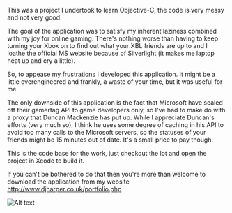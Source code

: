 This was a project I undertook to learn Objective-C, the code is very messy and not very good. 

The goal of the application was to satisfy my inherent laziness combined with my joy for online gaming. There's nothing worse than having to keep turning your Xbox on to find out what your XBL friends are up to and I loathe the official MS website because of Silverlight (it makes me laptop heat up and cry a little). 

So, to appease my frustrations I developed this application. It might be a little overengineered and frankly, a waste of your time, but it was useful for me.

The only downside of this application is the fact that Microsoft have sealed off their gamertag API to game developers only, so I've had to make do with a proxy that Duncan Mackenzie has put up. While I appreciate Duncan's efforts (very much so), I think he uses some degree of caching in his API to avoid too many calls to the Microsoft servers, so the statuses of your friends might be 15 minutes out of date. It's a small price to pay though.

This is the code base for the work, just checkout the lot and open the project in Xcode to build it.

If you can't be bothered to do that then you're more than welcome to download the application from my website <http://www.djharper.co.uk/portfolio.php>

![Alt text](http://www.djharper.co.uk/portfolio/images/xboxlivestatus3.png)
